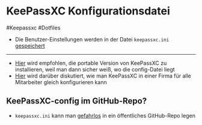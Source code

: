 # KeePassXC Konfigurationsdatei

#Keepassxc #Dotfiles

- Die Benutzer-Einstellungen werden in der Datei `keepassxc.ini` [gespeichert](https://wiki.gentoo.org/wiki/KeePassXC)

---

- [Hier](https://www.reddit.com/r/KeePass/comments/zwj6xo/keepassxc_app_configuration_backup/) wird empfohlen, die portable Version von KeePassXC zu installieren, weil man dann sicher weiß, wo die config-Datei liegt
- [Hier](https://www.reddit.com/r/KeePass/comments/v6yrqz/guide_for_company_deployment_and_general_config/) wird darüber diskutiert, wie man KeePassXC in einer Firma für alle Mitarbeiter gleich konfigurieren kann

## KeePassXC-config im GitHub-Repo?
- `keepassxc.ini` kann man [gefahrlos](https://github.com/keepassxreboot/keepassxc/discussions/10055) in ein öffentliches GitHub-Repo legen
